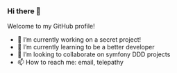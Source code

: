 ### Hi there 👋

Welcome to my GitHub profile!

- 🔭 I’m currently working on a secret project!
- 🌱 I’m currently learning to be a better developer
- 👯 I’m looking to collaborate on symfony DDD projects
- 📫 How to reach me: email, telepathy

